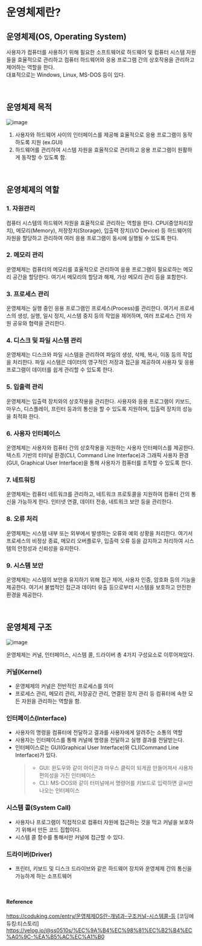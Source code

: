 # 운영체제란?
## 운영체제(OS, Operating System)
사용자가 컴퓨터를 사용하기 위해 필요한 소프트웨어로 하드웨어 및 컴퓨터 시스템 자원들을 효율적으로 관리하고 컴퓨터 하드웨어와 응용 프로그램 간의 상호작용을 관리하고 제어하는 역할을 한다.
<br>대표적으로는 Windows, Linux, MS-DOS 등이 있다.

<br>

## 운영체제 목적
![image](https://github.com/cs-study-skk/cs_study/assets/77658108/cf138f79-f95c-4fa9-b8f2-9f8446574abb)

1. 사용자와 하드웨어 사이의 인터페이스를 제공해 효율적으로 응용 프로그램이 동작하도록 지원 (ex.GUI)
2. 하드웨어를 관리하여 시스템 자원을 효율적으로 관리하고 응용 프로그램이 원활하게 동작할 수 있도록 함.

<br>

## 운영체제의 역할
### 1. 자원관리
컴퓨터 시스템의 하드웨어 자원을 효율적으로 관리하는 역할을 한다.
CPU(중앙처리장치), 메모리(Memory), 저장장치(Storage), 입출력 장치(I/O Device) 등 하드웨어의 자원을 할당하고 관리하여 여러 응용 프로그램이 동시에 실행될 수 있도록 한다.

### 2. 메모리 관리
운영체제는 컴퓨터의 메모리를 효율적으로 관리하여 응용 프로그램이 필요로하는 메모리 공간을 할당한다. 
여기서 메모리의 할당과 해제, 가상 메모리 관리 등을 포함한다.

### 3. 프로세스 관리
운영체제는 실행 중인 응용 프로그램인 프로세스(Process)를 관리한다. 
여기서 프로세스의 생성, 실행, 일시 정지, 시스템 중지 등의 작업을 제어하며, 여러 프로세스 간의 자원 공유와 협력을 관리한다.

### 4. 디스크 및 파일 시스템 관리
운영체제는 디스크와 파일 시스템을 관리하여 파일의 생성, 삭제, 복사, 이동 등의 작업을 처리한다. 
파일 시스템은 데이터의 영구적인 저장과 접근을 제공하여 사용자 및 응용 프로그램이 데이터를 쉽게 관리할 수 있도록 한다.

### 5. 입출력 관리
운영체제는 입출력 장치와의 상호작용을 관리한다. 
사용자와 응용 프로그램이 키보드, 마우스, 디스플레이, 프린터 등과의 통신을 할 수 있도록 지원하며, 입출력 장치의 성능을 최적화 한다.

### 6. 사용자 인터페이스
운영체제는 사용자와 컴퓨터 간의 상호작용을 지원하는 사용자 인터페이스를 제공한다. 
텍스트 기반의 터미널 환경(CLI, Command Line Interface)과 그래픽 사용자 환경(GUI, Graphical User Interface)을 통해 사용자가 컴퓨터를 조작할 수 있도록 한다.

### 7. 네트워킹
운영체제는 컴퓨터 네트워크를 관리하고, 네트워크 프로토콜을 지원하여 컴퓨터 간의 통신을 가능하게 한다. 
인터넷 연결, 데이터 전송, 네트워크 보안 등을 관리한다. 

### 8. 오류 처리
운영체제는 시스템 내부 또는 외부에서 발생하는 오류와 예외 상황을 처리한다. 
여기서 프로세스의 비정상 종료, 메모리 오버플로우, 입출력 오류 등을 감지하고 처리하여 시스템의 안정성과 신뢰성을 유지한다.

### 9. 시스템 보안
운영체제는 시스템의 보안을 유지하기 위해 접근 제어, 사용자 인증, 암호화 등의 기능을 제공한다. 
여기서 불법적인 접근과 데이터 유출 등으로부터 시스템을 보호하고 안전한 환경을 제공한다.

<br>

## 운영체제 구조
![image](https://github.com/cs-study-skk/cs_study/assets/77658108/74b0ecbd-6b62-4a79-903d-77787162dcfa)

운영체제는 커널, 인터페이스, 시스템 콜, 드라이버 총 4가지 구성요소로 이루어져있다.

### 커널(Kernel)
- 운영체제의 커널은 전반적인 프로세스를 의미
- 프로세스 관리, 메모리 관리, 저장공간 관리, 연결된 장치 관리 등 컴퓨터에 속한 모든 자원을 관리하는 역할을 함. 

### 인터페이스(Interface)
- 사용자의 명령을 컴퓨터에 전달하고 결과를 사용자에게 알려주는 소통의 역할
- 사용자는 인터페이스를 통해 커널에 명령을 전달하고 실행 결과를 전달받는다. 
- 인터페이스로는 GUI(Graphical User Interface)와 CLI(Command Line Interface)가 있다.
  > - GUI: 윈도우와 같이 아이콘과 마우스 클릭이 되게끔 만들어져서 사용자 편의성을 가진 인터페이스 
  > - CLI: MS-DOS와 같이 터미널에서 명령어를 키보드로 입력하면 글씨만 나오는 인터페이스 
 
### 시스템 콜(System Call)
- 사용자나 프로그램이 직접적으로 컴퓨터 자원에 접근하는 것을 막고 커널을 보호하기 위해서 만든 코드 집합이다. 
- 시스템 콜 함수를 통해서만 커널에 접근할 수 있다.

### 드라이버(Driver)
- 프린터, 키보드 및 디스크 드라이브와 같은 하드웨어 장치와 운영체제 간의 통신을 가능하게 하는 소프트웨어


<br>

#### Reference
https://coduking.com/entry/운영체제OS란-개념과-구조커널-시스템콜-등 [코딩에듀킹:티스토리]
https://velog.io/@ss0510s/%EC%9A%B4%EC%98%81%EC%B2%B4%EC%A0%9C-%EA%B5%AC%EC%A1%B0
